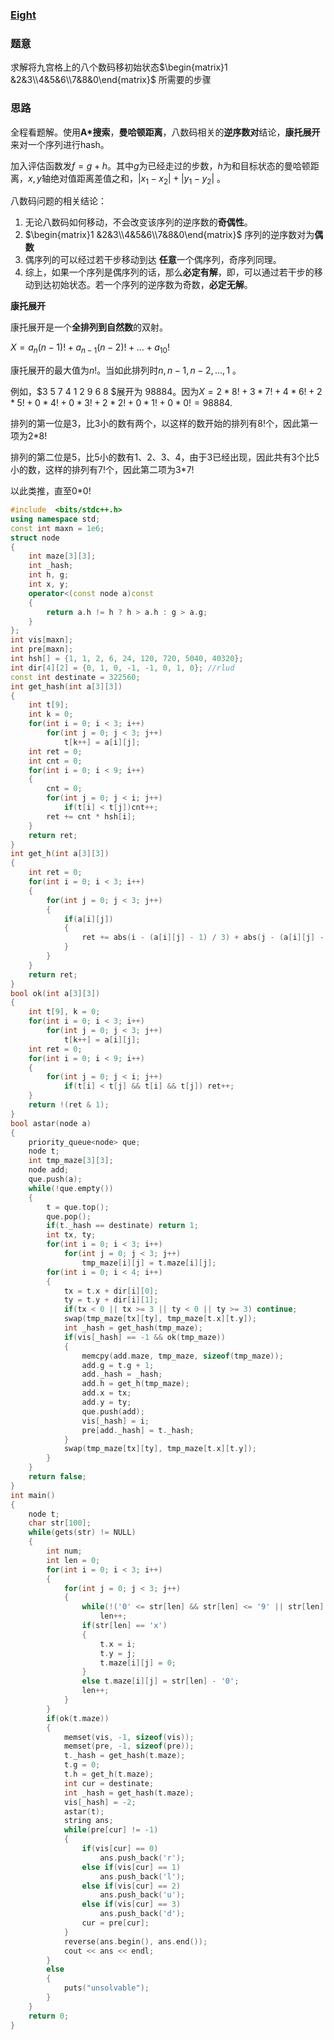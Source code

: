 ### [Eight](https://cn.vjudge.net/problem/HDU-1043#author=HUO_ZHE)

### 题意

求解将九宫格上的八个数码移初始状态$\begin{matrix}1 &2&3\\4&5&6\\7&8&0\end{matrix}$ 所需要的步骤

### 思路

全程看题解。使用**A*搜索**，**曼哈顿距离**，八数码相关的**逆序数对**结论，**康托展开**来对一个序列进行hash。

加入评估函数发$f=g+h$。其中$g$为已经走过的步数，$h$为和目标状态的曼哈顿距离，$x,y$轴绝对值距离差值之和，$|x_1-x_2|+|y_1-y_2|$ 。

八数码问题的相关结论：

1. 无论八数码如何移动，不会改变该序列的逆序数的**奇偶性**。
2. $\begin{matrix}1 &2&3\\4&5&6\\7&8&0\end{matrix}$ 序列的逆序数对为**偶数**
3. 偶序列的可以经过若干步移动到达 **任意**一个偶序列，奇序列同理。
4. 综上，如果一个序列是偶序列的话，那么**必定有解**，即，可以通过若干步的移动到达初始状态。若一个序列的逆序数为奇数，**必定无解**。

**康托展开**

康托展开是一个**全排列到自然数**的双射。

$X=a_n(n-1)!+a_{n-1}(n-2)!+...+a_10!$

康托展开的最大值为$n!$。当如此排列时$n,n-1,n-2,...,1$  。

例如，$3 5 7 4 1 2 9 6 8 $展开为 $98884$。因为$X=2*8!+3*7!+4*6!+2*5!+0*4!+0*3!+2*2!+0*1!+0*0!=98884$.

排列的第一位是3，比3小的数有两个，以这样的数开始的排列有8!个，因此第一项为2*8!

排列的第二位是5，比5小的数有1、2、3、4，由于3已经出现，因此共有3个比5小的数，这样的排列有7!个，因此第二项为3*7!

以此类推，直至0*0!

```cpp
#include  <bits/stdc++.h>
using namespace std;
const int maxn = 1e6;
struct node
{
    int maze[3][3];
    int _hash;
    int h, g;
    int x, y;
    operator<(const node a)const
    {
        return a.h != h ? h > a.h : g > a.g;
    }
};
int vis[maxn];
int pre[maxn];
int hsh[] = {1, 1, 2, 6, 24, 120, 720, 5040, 40320};
int dir[4][2] = {0, 1, 0, -1, -1, 0, 1, 0}; //rlud
const int destinate = 322560;
int get_hash(int a[3][3])
{
    int t[9];
    int k = 0;
    for(int i = 0; i < 3; i++)
        for(int j = 0; j < 3; j++)
            t[k++] = a[i][j];
    int ret = 0;
    int cnt = 0;
    for(int i = 0; i < 9; i++)
    {
        cnt = 0;
        for(int j = 0; j < i; j++)
            if(t[i] < t[j])cnt++;
        ret += cnt * hsh[i];
    }
    return ret;
}
int get_h(int a[3][3])
{
    int ret = 0;
    for(int i = 0; i < 3; i++)
    {
        for(int j = 0; j < 3; j++)
        {
            if(a[i][j])
            {
                ret += abs(i - (a[i][j] - 1) / 3) + abs(j - (a[i][j] - 1) % 3);
            }
        }
    }
    return ret;
}
bool ok(int a[3][3])
{
    int t[9], k = 0;
    for(int i = 0; i < 3; i++)
        for(int j = 0; j < 3; j++)
            t[k++] = a[i][j];
    int ret = 0;
    for(int i = 0; i < 9; i++)
    {
        for(int j = 0; j < i; j++)
            if(t[i] < t[j] && t[i] && t[j]) ret++;
    }
    return !(ret & 1);
}
bool astar(node a)
{
    priority_queue<node> que;
    node t;
    int tmp_maze[3][3];
    node add;
    que.push(a);
    while(!que.empty())
    {
        t = que.top();
        que.pop();
        if(t._hash == destinate) return 1;
        int tx, ty;
        for(int i = 0; i < 3; i++)
            for(int j = 0; j < 3; j++)
                tmp_maze[i][j] = t.maze[i][j];
        for(int i = 0; i < 4; i++)
        {
            tx = t.x + dir[i][0];
            ty = t.y + dir[i][1];
            if(tx < 0 || tx >= 3 || ty < 0 || ty >= 3) continue;
            swap(tmp_maze[tx][ty], tmp_maze[t.x][t.y]);
            int _hash = get_hash(tmp_maze);
            if(vis[_hash] == -1 && ok(tmp_maze))
            {
                memcpy(add.maze, tmp_maze, sizeof(tmp_maze));
                add.g = t.g + 1;
                add._hash = _hash;
                add.h = get_h(tmp_maze);
                add.x = tx;
                add.y = ty;
                que.push(add);
                vis[_hash] = i;
                pre[add._hash] = t._hash;
            }
            swap(tmp_maze[tx][ty], tmp_maze[t.x][t.y]);
        }
    }
    return false;
}
int main()
{
    node t;
    char str[100];
    while(gets(str) != NULL)
    {
        int num;
        int len = 0;
        for(int i = 0; i < 3; i++)
        {
            for(int j = 0; j < 3; j++)
            {
                while(!('0' <= str[len] && str[len] <= '9' || str[len] == 'x'))
                    len++;
                if(str[len] == 'x')
                {
                    t.x = i;
                    t.y = j;
                    t.maze[i][j] = 0;
                }
                else t.maze[i][j] = str[len] - '0';
                len++;
            }
        }
        if(ok(t.maze))
        {
            memset(vis, -1, sizeof(vis));
            memset(pre, -1, sizeof(pre));
            t._hash = get_hash(t.maze);
            t.g = 0;
            t.h = get_h(t.maze);
            int cur = destinate;
            int _hash = get_hash(t.maze);
            vis[_hash] = -2;
            astar(t);
            string ans;
            while(pre[cur] != -1)
            {
                if(vis[cur] == 0)
                    ans.push_back('r');
                else if(vis[cur] == 1)
                    ans.push_back('l');
                else if(vis[cur] == 2)
                    ans.push_back('u');
                else if(vis[cur] == 3)
                    ans.push_back('d');
                cur = pre[cur];
            }
            reverse(ans.begin(), ans.end());
            cout << ans << endl;
        }
        else
        {
            puts("unsolvable");
        }
    }
    return 0;
}
```



